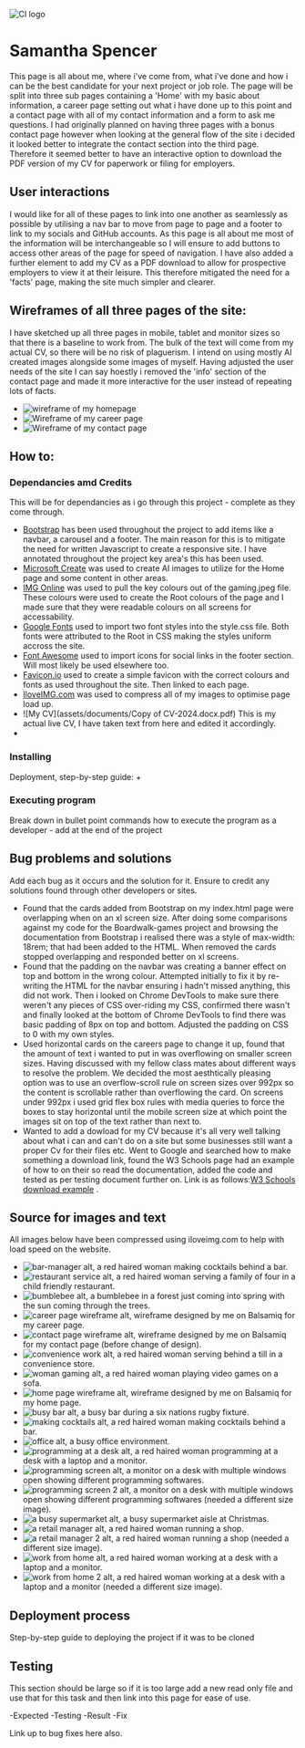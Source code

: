 ![CI logo](https://codeinstitute.s3.amazonaws.com/fullstack/ci_logo_small.png)

# Samantha Spencer

This page is all about me, where i've come from, what i've done and how i can be the best candidate for your next project or job role. The page will be split into three sub pages containing a 'Home' with my basic about information, a career page setting out what i have done up to this point and a contact page with all of my contact information and a form to ask me questions. I had originally planned on having three pages with a bonus contact page however when looking at the general flow of the site i decided it looked better to integrate the contact section into the third page. Therefore it seemed better to have an interactive option to download the PDF version of my CV for paperwork or filing for employers.

## User interactions

I would like for all of these pages to link into one another as seamlessly as possible by utilising a nav bar to move from page to page and a footer to link to my socials and GitHub accounts. As this page is all about me most of the information will be interchangeable so I will ensure to add buttons to access other areas of the page for speed of navigation. I have also added a further element to add my CV as a PDF download to allow for prospective employers to view it at their leisure. This therefore mitigated the need for a 'facts' page, making the site much simpler and clearer.

## Wireframes of all three pages of the site:

I have sketched up all three pages in mobile, tablet and monitor sizes so that there is a baseline to work from. The bulk of the text will come from my actual CV, so there will be no risk of plaguerism. I intend on using mostly AI created images alongside some images of myself. Having adjusted the user needs of the site I can say hoestly i removed the 'info' section of the contact page and made it more interactive for the user instead of repeating lots of facts.

+ ![wireframe of my homepage](home-page-wireframe.png)
+ ![Wireframe of my career page](career-page-wireframe.png)
+ ![Wireframe of my contact page](contact-page-wireframe.png)

## How to:

### Dependancies amd Credits

This will be for dependancies as i go through this project - complete as they come through.
+ [Bootstrap](https://getbootstrap.com/) has been used throughout the project to add items like a navbar, a carousel and a footer. The main reason for this is to mitigate the need for written Javascript to create a responsive site. I have annotated throughout the project key area's this has been used.
+ [Microsoft Create](https://create.microsoft.com/en-us/features/ai-image-generator) was used to create AI images to utilize for the Home page and some content in other areas.
+ [IMG Online](https://www.imgonline.com.ua/eng/get-dominant-colors.php) was used to pull the key colours out of the gaming.jpeg file. These colours were used to create the Root colours of the page and I made sure that they were readable colours on all screens for accessability.
+ [Google Fonts](https://fonts.google.com/) used to import two font styles into the style.css file. Both fonts were attributed to the Root in CSS making the styles uniform accross the site.
+ [Font Awesome](https://fontawesome.com/) used to import icons for social links in the footer section. Will most likely be used elsewhere too.
+ [Favicon.io](https://favicon.io/#google_vignette) used to create a simple favicon with the correct colours and fonts as used throughout the site. Then linked to each page.
+ [IloveIMG.com](https://www.iloveimg.com/) was used to compress all of my images to optimise page load up.
+ ![My CV](assets/documents/Copy of CV-2024.docx.pdf) This is my actual live CV, I have taken text from here and edited it accordingly.
+ 

### Installing

Deployment, step-by-step guide:
+ 

### Executing program

Break down in bullet point commands how to execute the program as a developer - add at the end of the project

## Bug problems and solutions

Add each bug as it occurs and the solution for it.
Ensure to credit any solutions found through other developers or sites.

+ Found that the cards added from Bootstrap on my index.html page were overlapping when on an xl screen size. After doing some comparisons against my code for the Boardwalk-games project and browsing the documentation from Bootstrap i realised there was a style of max-width: 18rem; that had been added to the HTML. When removed the cards stopped overlapping and responded better on xl screens.
+ Found that the padding on the navbar was creating a banner effect on top and bottom in the wrong colour. Attempted initially to fix it by re-writing the HTML for the navbar ensuring i hadn't missed anything, this did not work. Then i looked on Chrome DevTools to make sure there weren't any pieces of CSS over-riding my CSS, confirmed there wasn't and finally looked at the bottom of Chrome DevTools to find there was basic padding of 8px on top and bottom. Adjusted the padding on CSS to 0 with my own styles.
+ Used horizontal cards on the careers page to change it up, found that the amount of text i wanted to put in was overflowing on smaller screen sizes. Having discussed with my fellow class mates about different ways to resolve the problem. We decided the most aesthtically pleasing option was to use an overflow-scroll rule on screen sizes over 992px so the content is scrollable rather than overflowing the card. On screens under 992px i used grid flex box rules with media queries to force the boxes to stay horizontal until the mobile screen size at which point the images sit on top of the text rather than next to.
+ Wanted to add a dowload for my CV because it's all very well talking about what i can and can't do on a site but some businesses still want a proper Cv for their files etc. Went to Google and searched how to make something a download link, found the W3 Schools page had an example of how to on their so read the documentation, added the code and tested as per testing document further on. Link is as follows:[W3 Schools download example](https://www.w3schools.com/howto/howto_html_download_link.asp) .

## Source for images and text

All images below have been compressed using iloveimg.com to help with load speed on the website.

+ ![bar-manager](assets/images/bar-manager.png) alt, a red haired woman making cocktails behind a bar.
+ ![restaurant service](assets/images/brewers-service.jpeg) alt, a red haired woman serving a family of four in a child friendly restaurant.
+ ![bumblebee](assets/images/Bumblebee.jpeg) alt, a bumblebee in a forest just coming into spring with the sun coming through the trees.
+ ![career page wireframe](assets/images/career-page-wireframe.png) alt, wireframe designed by me on Balsamiq for my career page.
+ ![contact page wireframe](assets/images/contact-page-wireframe.png) alt, wireframe designed by me on Balsamiq for my contact page (before change of design).
+ ![convenience work](assets/images/convenience-service.jpeg) alt, a red haired woman serving behind a till in a convenience store.
+ ![woman gaming](assets/images/Gaming.jpeg) alt, a red haired woman playing video games on a sofa.
+ ![home page wireframe](assets/images/home-page-wireframe.png) alt, wireframe designed by me on Balsamiq for my home page.
+ ![busy bar](assets/images/hospitality-card.jpeg) alt, a busy bar during a six nations rugby fixture.
+ ![making cocktails](assets/images/Hospitality.jpeg) alt, a red haired woman making cocktails behind a bar.
+ ![office](assets/images/Office.jpeg) alt, a busy office environment.
+ ![programming at a desk](assets/images/programming-at-desk.png) alt, a red haired woman programming at a desk with a laptop and a monitor.
+ ![programming screen](assets/images/programming-card.jpeg) alt, a monitor on a desk with multiple windows open showing different programming softwares.
+ ![programming screen 2](assets/images/programming-mgr.png) alt, a monitor on a desk with multiple windows open showing different programming softwares (needed a different size image).
+ ![a busy supermarket](assets/images/retail-card.jpeg) alt, a busy supermarket aisle at Christmas.
+ ![a retail manager](assets/images/retail-manager.png) alt, a red haired woman running a shop.
+ ![a retail manager 2](assets/images/Retail.jpeg) alt, a red haired woman running a shop (needed a different size image).
+ ![work from home](assets/images/wfh-card.jpeg) alt, a red haired woman working at a desk with a laptop and a monitor.
+ ![work from home 2](assets/images/wfh-manager.png) alt, a red haired woman working at a desk with a laptop and a monitor (needed a different size image).

## Deployment process

Step-by-step guide to deploying the project if it was to be cloned

## Testing

This section should be large so if it is too large add a new read only file and use that for this task and then link into this page for ease of use.

-Expected
-Testing
-Result
-Fix

Link up to bug fixes here also.
